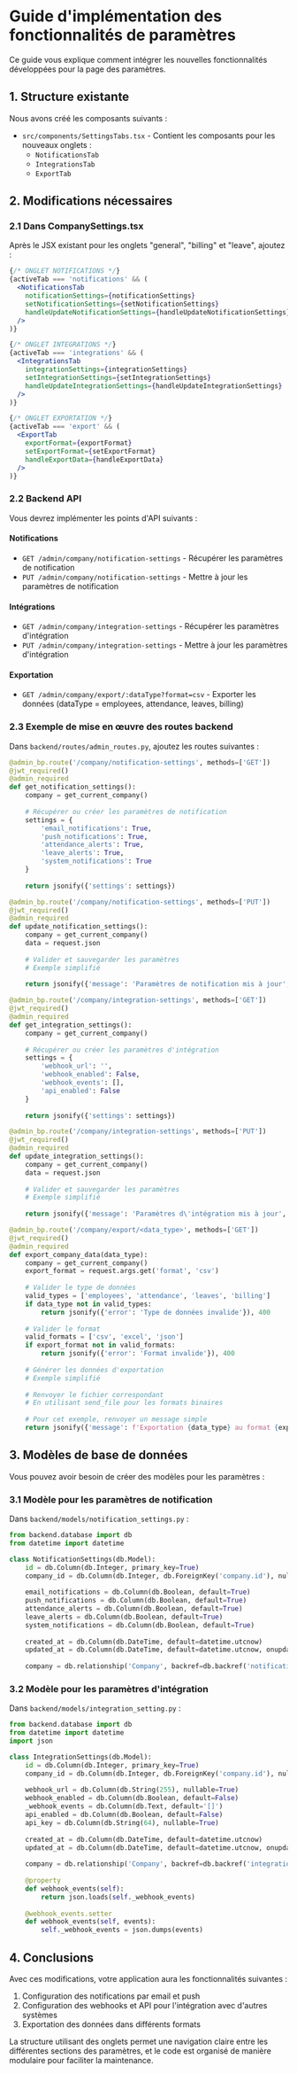 # Guide d'implémentation des fonctionnalités de paramètres

Ce guide vous explique comment intégrer les nouvelles fonctionnalités développées pour la page des paramètres.

## 1. Structure existante

Nous avons créé les composants suivants :

- `src/components/SettingsTabs.tsx` - Contient les composants pour les nouveaux onglets :
  - `NotificationsTab`
  - `IntegrationsTab`
  - `ExportTab`

## 2. Modifications nécessaires

### 2.1 Dans CompanySettings.tsx

Après le JSX existant pour les onglets "general", "billing" et "leave", ajoutez :

```jsx
{/* ONGLET NOTIFICATIONS */}
{activeTab === 'notifications' && (
  <NotificationsTab 
    notificationSettings={notificationSettings}
    setNotificationSettings={setNotificationSettings}
    handleUpdateNotificationSettings={handleUpdateNotificationSettings}
  />
)}

{/* ONGLET INTEGRATIONS */}
{activeTab === 'integrations' && (
  <IntegrationsTab
    integrationSettings={integrationSettings}
    setIntegrationSettings={setIntegrationSettings}
    handleUpdateIntegrationSettings={handleUpdateIntegrationSettings}
  />
)}

{/* ONGLET EXPORTATION */}
{activeTab === 'export' && (
  <ExportTab
    exportFormat={exportFormat}
    setExportFormat={setExportFormat}
    handleExportData={handleExportData}
  />
)}
```

### 2.2 Backend API

Vous devrez implémenter les points d'API suivants :

#### Notifications
- `GET /admin/company/notification-settings` - Récupérer les paramètres de notification
- `PUT /admin/company/notification-settings` - Mettre à jour les paramètres de notification

#### Intégrations
- `GET /admin/company/integration-settings` - Récupérer les paramètres d'intégration
- `PUT /admin/company/integration-settings` - Mettre à jour les paramètres d'intégration

#### Exportation
- `GET /admin/company/export/:dataType?format=csv` - Exporter les données (dataType = employees, attendance, leaves, billing)

### 2.3 Exemple de mise en œuvre des routes backend

Dans `backend/routes/admin_routes.py`, ajoutez les routes suivantes :

```python
@admin_bp.route('/company/notification-settings', methods=['GET'])
@jwt_required()
@admin_required
def get_notification_settings():
    company = get_current_company()
    
    # Récupérer ou créer les paramètres de notification
    settings = {
        'email_notifications': True,
        'push_notifications': True,
        'attendance_alerts': True,
        'leave_alerts': True,
        'system_notifications': True
    }
    
    return jsonify({'settings': settings})

@admin_bp.route('/company/notification-settings', methods=['PUT'])
@jwt_required()
@admin_required
def update_notification_settings():
    company = get_current_company()
    data = request.json
    
    # Valider et sauvegarder les paramètres
    # Exemple simplifié
    
    return jsonify({'message': 'Paramètres de notification mis à jour', 'settings': data})

@admin_bp.route('/company/integration-settings', methods=['GET'])
@jwt_required()
@admin_required
def get_integration_settings():
    company = get_current_company()
    
    # Récupérer ou créer les paramètres d'intégration
    settings = {
        'webhook_url': '',
        'webhook_enabled': False,
        'webhook_events': [],
        'api_enabled': False
    }
    
    return jsonify({'settings': settings})

@admin_bp.route('/company/integration-settings', methods=['PUT'])
@jwt_required()
@admin_required
def update_integration_settings():
    company = get_current_company()
    data = request.json
    
    # Valider et sauvegarder les paramètres
    # Exemple simplifié
    
    return jsonify({'message': 'Paramètres d\'intégration mis à jour', 'settings': data})

@admin_bp.route('/company/export/<data_type>', methods=['GET'])
@jwt_required()
@admin_required
def export_company_data(data_type):
    company = get_current_company()
    export_format = request.args.get('format', 'csv')
    
    # Valider le type de données
    valid_types = ['employees', 'attendance', 'leaves', 'billing']
    if data_type not in valid_types:
        return jsonify({'error': 'Type de données invalide'}), 400
        
    # Valider le format
    valid_formats = ['csv', 'excel', 'json']
    if export_format not in valid_formats:
        return jsonify({'error': 'Format invalide'}), 400
    
    # Générer les données d'exportation
    # Exemple simplifié
    
    # Renvoyer le fichier correspondant
    # En utilisant send_file pour les formats binaires
    
    # Pour cet exemple, renvoyer un message simple
    return jsonify({'message': f'Exportation {data_type} au format {export_format} non implémentée'})
```

## 3. Modèles de base de données

Vous pouvez avoir besoin de créer des modèles pour les paramètres :

### 3.1 Modèle pour les paramètres de notification

Dans `backend/models/notification_settings.py` :

```python
from backend.database import db
from datetime import datetime

class NotificationSettings(db.Model):
    id = db.Column(db.Integer, primary_key=True)
    company_id = db.Column(db.Integer, db.ForeignKey('company.id'), nullable=False)
    
    email_notifications = db.Column(db.Boolean, default=True)
    push_notifications = db.Column(db.Boolean, default=True)
    attendance_alerts = db.Column(db.Boolean, default=True)
    leave_alerts = db.Column(db.Boolean, default=True)
    system_notifications = db.Column(db.Boolean, default=True)
    
    created_at = db.Column(db.DateTime, default=datetime.utcnow)
    updated_at = db.Column(db.DateTime, default=datetime.utcnow, onupdate=datetime.utcnow)
    
    company = db.relationship('Company', backref=db.backref('notification_settings', lazy=True, uselist=False))
```

### 3.2 Modèle pour les paramètres d'intégration

Dans `backend/models/integration_setting.py` :

```python
from backend.database import db
from datetime import datetime
import json

class IntegrationSettings(db.Model):
    id = db.Column(db.Integer, primary_key=True)
    company_id = db.Column(db.Integer, db.ForeignKey('company.id'), nullable=False)
    
    webhook_url = db.Column(db.String(255), nullable=True)
    webhook_enabled = db.Column(db.Boolean, default=False)
    _webhook_events = db.Column(db.Text, default='[]')
    api_enabled = db.Column(db.Boolean, default=False)
    api_key = db.Column(db.String(64), nullable=True)
    
    created_at = db.Column(db.DateTime, default=datetime.utcnow)
    updated_at = db.Column(db.DateTime, default=datetime.utcnow, onupdate=datetime.utcnow)
    
    company = db.relationship('Company', backref=db.backref('integration_settings', lazy=True, uselist=False))
    
    @property
    def webhook_events(self):
        return json.loads(self._webhook_events)
        
    @webhook_events.setter
    def webhook_events(self, events):
        self._webhook_events = json.dumps(events)
```

## 4. Conclusions

Avec ces modifications, votre application aura les fonctionnalités suivantes :

1. Configuration des notifications par email et push
2. Configuration des webhooks et API pour l'intégration avec d'autres systèmes
3. Exportation des données dans différents formats

La structure utilisant des onglets permet une navigation claire entre les différentes sections des paramètres, et le code est organisé de manière modulaire pour faciliter la maintenance.
